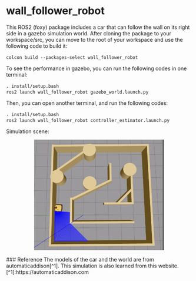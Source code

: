 # wall_follower_robot
This ROS2 (foxy) package includes a car that can follow the wall on its right side in a gazebo simulation world. After cloning the package to your workspace/src, you can move to the root of your workspace and use the following code to build it:
```
colcon build --packages-select wall_follower_robot
``` 
To see the performance in gazebo, you can run the following codes in one terminal:
```
. install/setup.bash
ros2 launch wall_follower_robot gazebo_world.launch.py
```
Then, you can open another terminal, and run the following codes:
```
. install/setup.bash
ros2 launch wall_follower_robot controller_estimator.launch.py
```
Simulation scene:
<p align="center">
	<img height="300" src="/images/simulation_in_gazebo.gif" />
</p>
### Reference
The models of the car and the world are from automaticaddison[^1]. This simulation is also learned from this website. 
[^1]:https://automaticaddison.com
